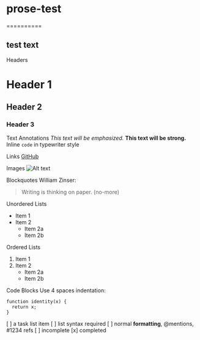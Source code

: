 # prose-test
==========
## test text

Headers
# Header 1
## Header 2
### Header 3

Text Annotations
*This text will be emphasized.*
**This text will be strong.**
Inline `code` in typewriter style

Links
[GitHub](http://github.com)

Images
![Alt text](/images/logo.png)

Blockquotes
William Zinser:
> Writing is thinking on paper. (no-more)

Unordered Lists
* Item 1
* Item 2
  * Item 2a
  * Item 2b
  
Ordered Lists
1. Item 1
2. Item 2
   * Item 2a
   * Item 2b
   
Code Blocks
Use 4 spaces indentation:

    function identity(x) {
      return x;
    }
    
    
[ ] a task list item
[ ] list syntax required
[ ] normal **formatting**, @mentions, #1234 refs
[ ] incomplete
[x] completed
